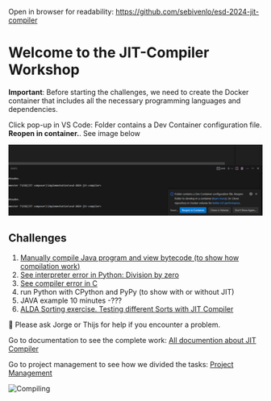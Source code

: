 Open in browser for readability: https://github.com/sebivenlo/esd-2024-jit-compiler

# Welcome to the JIT-Compiler Workshop

**Important**: Before starting the challenges, we need to create the Docker container that includes all the necessary programming languages and dependencies.

Click pop-up in VS Code: Folder contains a Dev Container configuration file. **Reopen in container.**. See image below

![Alt text](./project_management/images/install_container.png)

## Challenges
1. [Manually compile Java program and view bytecode (to show how compilation work)](/implementation/JAVA/README.md)
2. [See interpreter error in Python: Division by zero](/implementation/Python/exercise_3/README.md)
3. [See compiler error in C](/implementation/C/README.md)
4. run Python with CPython and PyPy (to show with or without JIT)
5. JAVA example 10 minutes -???
6. [ALDA Sorting exercise. Testing different Sorts with JIT Compiler](/implementation/JavaScript/README.md)
<!-- 7. run Python 3.13 (with JIT flag) (TODO: install Python 3.13 via downloading binaries because it is not in apt-get yet) -->


:speech_balloon: Please ask Jorge or Thijs for help if you encounter a problem.


Go to documentation to see the complete work: [All documention about JIT Compiler](./documents/README.md)

Go to project management to see how we divided the tasks: [Project Management](./project_management/README.md)


![Compiling](https://i.giphy.com/media/v1.Y2lkPTc5MGI3NjExZzNveWZhM3JzNXZ5N2Zsb2R5am9rdHoxZmJ4M203MjB6aW1xc3NxYiZlcD12MV9pbnRlcm5hbF9naWZfYnlfaWQmY3Q9Zw/SXxI9NlwvYiY3bRsck/giphy.gif)

<!-- You found me -->
